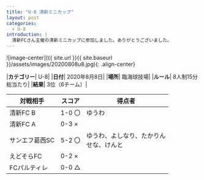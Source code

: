 ```yaml
---
title: "U-8 清新ミニカップ"
layout: post
categories:
  - U-8
introduction: |
  清新FCさん主催の清新ミニカップに参加しました。ありがとうございました。 
---
```


![image-center]({{ site.url }}{{ site.baseurl }}/assets/images/20200808u8.jpg){: .align-center}

|**カテゴリー**| U-8|
|**日付**| 2020年8月8日|
|**場所**| 臨海球技場|
|**ルール**| 8人制15分総当たり|
|**結果**| 3位（6チーム）|


|対戦相手|スコア|得点者|
|----|---|----|
|清新FC B|1-0 〇|ゆうわ|
|清新FC A|0-3 ×||
|サンエフ葛西SC |5-2 〇|ゆうわ、よしなり、たかりん<br>せな、けんと|
|えどそらFC|0-2 ×||
|FCパルティレ|0-0 △||
